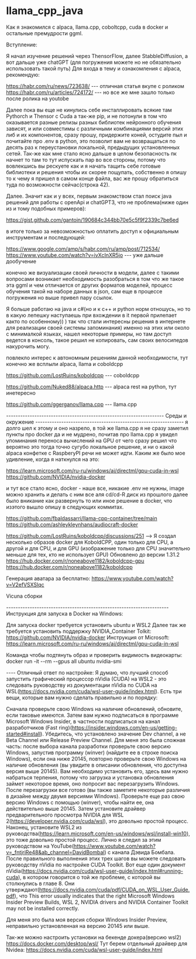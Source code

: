 # llama_cpp_java
Как я знакомился с alpaca, llama.cpp, coboltcpp, cuda в docker и остальные премудрости ggml.

Вступление:

Я начал изучение решений через ThensorFlow, далее StabbleDiffusion, а вот дальше уже chatGPT (для погружения можете но не обязательно использовать такой путь)
Для входа в тему и ознакомления с alpaca, рекомендую:

https://habr.com/ru/news/723638/            --- отличная статья вкупе с роликом
https://habr.com/ru/articles/724172/        --- но все же мне зашло только после ролика на youtobe

Далее пока вы еще не кинулись себе инсталлировать всякие там Pythorch и Thensor с Cuda а так-же pip, и не потонули в том что оказывается разные релизы разных библиотек нейронного обучения 
зависят, и или совместимы с различными комбинациями версий этих либ и их компонентов, сразу прошу, придержите коней, остудите пыл и почитайте про .env в python, это позволит вам не возвращаться по десять раз
к переустановки локальной, предыдущих установленных сетей. Так-же как мне стало ясно дальше в целом безопасность пк начнет то там то тут испускать пар во все стороны, потому что вовлекшись вы рескуете как и я 
начать тащить себе готовые библиотеки и решения чтобы их скорее пощупать, собственно я опишу то к чему я пришел в самом конце файла, вас же прошу обратиться туда по возможности сейчас(строка 42).

Далее. Значит как и у всех, первым знакомством стал поиск java решений для работы с openApi и chatGPT3, 
что не проблема(ниже один из и тому подобных примеров):

https://gist.github.com/gantoin/190684c344bb70e5c5f9f2339c7be6ed

в итоге только за невозможностью оплатить доступ к официальным инструментам и последующей:

https://www.google.com/amp/s/habr.com/ru/amp/post/712534/
https://www.youtube.com/watch?v=ivXcInXR5jo --- уже дальше дообучение

конечно же визуализации своей личности в модели, далее с такими вопросами возникает необходимость разобраться в том что же такое эта ggml и чем отличается от других форматов моделей,
процесс обучения такой на наборе данных в json, сам еще в процессе погружения но выше привел пару ссылок.

Я больше работаю на java и c#(но и к с++ и python норм отношусь, но то в какую лепешку наступаешь при вхождении в it первой прилепает както по особенному)) ) 
так что стали интересны решения в интернете для реализации своей системы запоминания) именно на этих или около с минималкой языках,
нашел некоторые примеры, но там доступ ведется в консоль, такое решил не копировать, сам своих велосипедов накурочить могу.

повлекло интерес к автономным решениям данной необходимости, тут конечно же всплыли alpaca, llama и coboldcpp

https://github.com/LostRuins/koboldcpp        --- coboldcpp

https://github.com/Nuked88/alpaca.http        --- alpaca rest на python, тут инетересно

https://github.com/ggerganov/llama.cpp        --- llama.cpp

------------------------------------------------------------------- Среды и окружение ---------------------------------------------------------------
я долго шел к этому и оно назрело, в той же llama.cpp я не сразу заметил пункты про docker да и не мудрено, почитав про llama.cpp я увидел упоминания переноса вычислений на GPU от чего
сразу решил что вероятно это тогда точно сугубо локальное решение, и ни о какой alpaca конфетке с RaspberyPI речи не может идти. Каким же было мое удивление, когда я наткнулся на это:

https://learn.microsoft.com/ru-ru/windows/ai/directml/gpu-cuda-in-wsl
https://github.com/NVIDIA/nvidia-docker

и тут все стало ясно, docker - наше все, никакие .env не нужны, image можно хранить и делать с ним все аля cd/cd-R диск из прошлого
далее было вникание как развернуть то или иное решение в docker, что изэтого вышло опишу в следующих коммитах.

https://github.com/fbaldassarri/llama-cpp-container/tree/main
https://github.com/ashleykleynhans/audiocraft-docker

https://github.com/LostRuins/koboldcpp/discussions/251 -->
Я создал несколько образов docker для KoboldCPP, один только для CPU, а другой и для CPU, и для GPU (изображение только для CPU значительно меньше для тех, кто не использует GPU)
Обновлено до версии 1.31.2
https://hub.docker.com/r/noneabove1182/koboldcpp-gpu
https://hub.docker.com/r/noneabove1182/koboldcpp

Генерация аватара за бесплатно:
https://www.youtube.com/watch?v=V2efVSXSlqc

Vicuna сборки


---------------------------------------------------------------------   Инструкция для запуска в Docker на Windows:

Для запуска docker требуется установить ubuntu и WSL2
Далее так же требуется установить поддержку NVIDIA_Container Tolkit: https://github.com/NVIDIA/nvidia-docker
Инструкция от Microsoft: https://learn.microsoft.com/ru-ru/windows/ai/directml/gpu-cuda-in-wsl

Команда чтобы подтянуть образ и проверить видимость видеокарты:
docker run -it --rm --gpus all ubuntu nvidia-smi

---- Отличный ответ по настройке:
Я думаю, что лучший способ запустить графический процессор nVidia (CUDA) на WSL2 - это следовать руководству из документации nVidia по CUDA на WSL(https://docs.nvidia.com/cuda/wsl-user-guide/index.html). Есть три вещи, которые вам нужно сделать правильно и по порядку:

Сначала проверьте свою Windows на наличие обновлений, обновите, если таковые имеются. Затем вам нужно подписаться в программе Microsoft Windows Insider, в частности подписаться на канал разработчиков (Fast ring)(https://insider.windows.com/en-us/getting-started#install). Убедитесь, что установлено значение Dev channel, а не Beta Channel или Release Preview Channel. Для меня это была сложная часть: после выбора канала разработки проверьте свою версию Windows, запустив программу (winver) (найдите ее в строке поиска Windows), если она ниже 20145, повторно проверьте свою Windows на наличие обновления (вы увидите в описании обновления, что доступна версия выше 20145). Вам необходимо установить его, здесь вам нужно набраться терпения, потому что загрузка и установка обновления займет некоторое время, оно попросит вас перезагрузить Windows. После перезагрузки все готово (вы также заметите некоторые различия в дизайне между двумя версиями Windows). Проверьте еще раз свою версию Windows с помощью (winver), чтобы найти ее, она действительно выше 20145.
Затем установите драйвер предварительного просмотра NVIDIA для WSL 2(https://developer.nvidia.com/cuda/wsl), это довольно простой процесс.
Наконец, установите WSL2 из руководства(https://learn.microsoft.com/en-us/windows/wsl/install-win10), это тоже довольно простой процесс. Лично я следил за этим руководством на YouTube(https://www.youtube.com/watch?v=_fntjriRe48&ab_channel=DavidBombal) с канала Дэвида Бомбала.
После правильного выполнения этих трех шагов вы можете следовать руководству nVidia по настройке CUDA Toolkit. Вот еще один документ nVidia(https://docs.nvidia.com/cuda/wsl-user-guide/index.html#running-cuda), в котором говорится о той же проблеме, с которой вы столкнулись в главе 8. Они утверждают(https://docs.nvidia.com/cuda/pdf/CUDA_on_WSL_User_Guide.pdf), что This error usually indicates that the right Microsoft Windows Insider Preview Builds, WSL 2, NVIDIA drivers and NVIDIA Container Toolkit may not be installed correctly.

Для меня это была моя версия сборки Windows Insider Preview, неправильно установленная на версию 20145 или выше.

Так-же можно настроить установки на бекенде докера(версию wsl2) https://docs.docker.com/desktop/wsl/
Тут берем отдельный драйвер для Nvidea: https://docs.nvidia.com/cuda/wsl-user-guide/index.html
